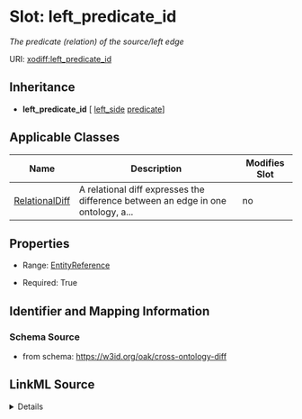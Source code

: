 # Slot: left_predicate_id


_The predicate (relation) of the source/left edge_



URI: [xodiff:left_predicate_id](https://w3id.org/oak/cross-ontology-diff/left_predicate_id)




## Inheritance

* **left_predicate_id** [ [left_side](left_side.md) [predicate](predicate.md)]





## Applicable Classes

| Name | Description | Modifies Slot |
| --- | --- | --- |
[RelationalDiff](RelationalDiff.md) | A relational diff expresses the difference between an edge in one ontology, a... |  no  |







## Properties

* Range: [EntityReference](EntityReference.md)

* Required: True





## Identifier and Mapping Information







### Schema Source


* from schema: https://w3id.org/oak/cross-ontology-diff




## LinkML Source

<details>
```yaml
name: left_predicate_id
description: The predicate (relation) of the source/left edge
from_schema: https://w3id.org/oak/cross-ontology-diff
rank: 1000
mixins:
- left_side
- predicate
alias: left_predicate_id
owner: RelationalDiff
domain_of:
- RelationalDiff
range: EntityReference
required: true

```
</details>